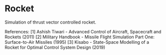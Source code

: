 # Rocket
Simulation of thrust vector controlled rocket.

References:
   [1] Ashish Tiwari - Advanced Control of Aircraft, Spacecraft and Rockets (2011)
   [2] Military Handbook - Missile Flight Simulation Part One: Surface-to-Air Missiles (1995)
   [3] Kisabo - State-Space Modelling of a Rocket for Optimal Control System Design (2019)


